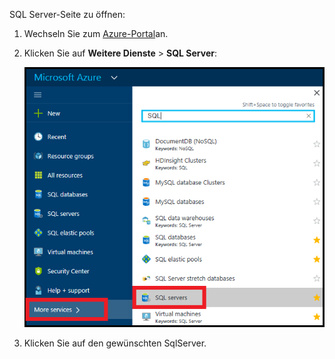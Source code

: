 
SQL Server-Seite zu öffnen:

1.  Wechseln Sie zum [Azure-Portal](https://portal.azure.com)an.
2.  Klicken Sie auf **Weitere Dienste** > **SQL Server**:

    ![SQL Server](./media/sql-database-browse-to-server/browse-to-server.png)

3.  Klicken Sie auf den gewünschten SqlServer.